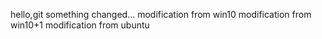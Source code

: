hello,git
something changed...
modification from win10
modification from win10+1
modification from ubuntu
